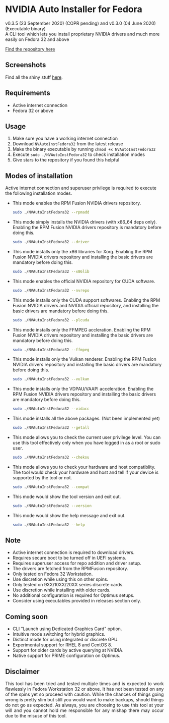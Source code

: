 # NVIDIA Auto Installer for Fedora
v0.3.5 (23 September 2020) (COPR pending) and v0.3.0 (04 June 2020) (Executable binary)  
A CLI tool which lets you install proprietary NVIDIA drivers and much more easily on Fedora 32 and above

[Find the repository here](https://github.com/t0xic0der/nvidia-auto-installer-for-fedora)

## Screenshots
Find all the shiny stuff [here](https://github.com/t0xic0der/nvidia-auto-installer-for-fedora/blob/master/SCREENSHOTS.md).

## Requirements
* Active internet connection
* Fedora 32 or above

## Usage
1. Make sure you have a working internet connection
2. Download `NVAutoInstFedora32` from the latest release
3. Make the binary executable by running `chmod +x NVAutoInstFedora32`
3. Execute `sudo ./NVAutoInstFedora32` to check installation modes
4. Give stars to the repository if you found this helpful

## Modes of installation
Active internet connection and superuser privilege is required to execute the following installation modes.

-   This mode enables the RPM Fusion NVIDIA drivers repository.
    ``` bash
    sudo ./NVAutoInstFedora32 --rpmadd
    ```
-   This mode simply installs the NVIDIA drivers (with x86_64 deps only). Enabling the RPM Fusion NVIDIA drivers repository is mandatory before doing this.
    ``` bash
    sudo ./NVAutoInstFedora32 --driver
    ```
-   This mode installs only the x86 libraries for Xorg. Enabling the RPM Fusion NVIDIA drivers repository and installing the basic drivers are mandatory before doing this.
    ``` bash
    sudo ./NVAutoInstFedora32 --x86lib
    ```
-   This mode enables the official NVIDIA repository for CUDA software.
    ``` bash
    sudo ./NVAutoInstFedora32 --nvrepo
    ```
-   This mode installs only the CUDA support softwares. Enabling the RPM Fusion NVIDIA drivers and NVIDIA official repository, and installing the basic drivers are mandatory before doing this.
    ``` bash
    sudo ./NVAutoInstFedora32 --plcuda
    ```
-   This mode installs only the FFMPEG accleration. Enabling the RPM Fusion NVIDIA drivers repository and installing the basic drivers are mandatory before doing this.
    ``` bash
    sudo ./NVAutoInstFedora32 --ffmpeg
    ```
-   This mode installs only the Vulkan renderer. Enabling the RPM Fusion NVIDIA drivers repository and installing the basic drivers are mandatory before doing this.
    ``` bash
    sudo ./NVAutoInstFedora32 --vulkan
    ```
-   This mode installs only the VDPAU/VAAPI acceleration. Enabling the RPM Fusion NVIDIA drivers repository and installing the basic drivers are mandatory before doing this.
    ``` bash
    sudo ./NVAutoInstFedora32 --vidacc
    ```
-   This mode installs all the above packages. (Not been implemented yet)
    ``` bash
    sudo ./NVAutoInstFedora32 --getall
    ```
-   This mode allows you to check the current user privilege level. You can use this tool effectively only when you have logged in as a root or sudo user.
    ``` bash
    sudo ./NVAutoInstFedora32 --cheksu
    ```
-   This mode allows you to check your hardware and host compatiblity. The tool would check your hardware and host and tell if your device is supported by the tool or not.
    ``` bash
    sudo ./NVAutoInstFedora32 --compat
    ```
-   This mode would show the tool version and exit out.
    ``` bash
    sudo ./NVAutoInstFedora32 --version
    ```
-   This mode would show the help message and exit out.
    ``` bash
    sudo ./NVAutoInstFedora32 --help
    ```

## Note
* Active internet connection is required to download drivers.
* Requires secure boot to be turned off in UEFI systems.
* Requires superuser access for repo addition and driver setup.
* The drivers are fetched from the RPMFusion repository.
* Only tested on Fedora 32 Workstation.
* Use discretion while using this on other spins.
* Only tested on 9XX/10XX/20XX series discrete cards.
* Use discretion while installing with older cards.
* No additional configuration is required for Optimus setups.
* Consider using executables provided in releases section only.

## Coming soon
* CLI "Launch using Dedicated Graphics Card" option.
* Intuitive mode switching for hybrid graphics.
* Distinct mode for using integrated or discrete GPU.
* Experimental support for RHEL 8 and CentOS 8.
* Support for older cards by active querying at NVIDIA.
* Native support for PRIME configuration on Optimus.

## Disclaimer
<p align="justify">This tool has been tried and tested multiple times and is expected to work flawlessly in Fedora Workstation 32 or above. It has not been tested on any of the spins yet so proceed with caution. While the chances of things going wrong is pretty slim but still you would want to make backups, should things do not go as expected. As always, you are choosing to use this tool at your will and you cannot hold me responsible for any mishap there may occur due to the misuse of this tool.</p>